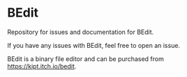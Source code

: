 # BEdit
Repository for issues and documentation for BEdit.

If you have any issues with BEdit, feel free to open an issue.

BEdit is a binary file editor and can be purchased from https://kipt.itch.io/bedit.
